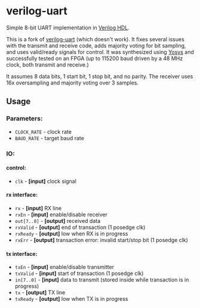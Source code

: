 verilog-uart
============
Simple 8-bit UART implementation in [Verilog HDL](https://en.wikipedia.org/wiki/Verilog).

This is a fork of [verilog-uart](https://github.com/hell03end/verilog-uart) (which doesn't work). It fixes several issues with the transmit and receive code, adds majority voting for bit sampling, and uses valid/ready signals for control. It was synthesized using [Yosys](https://github.com/YosysHQ/yosys) and successfully tested on an FPGA (up to 115200 baud driven by a 48 MHz clock, both transmit and receive.)

It assumes 8 data bits, 1 start bit, 1 stop bit, and no parity. The receiver uses 16x oversampling and majority voting over 3 samples.

Usage
-----

### Parameters:
* `CLOCK_RATE` - clock rate
* `BAUD_RATE` - target baud rate

### IO:

#### control:
* `clk` - **[input]** clock signal

#### rx interface:
* `rx` - **[input]** RX line
* `rxEn` - **[input]** enable/disable receiver
* `out[7..0]` - **[output]** received data
* `rxValid` - **[output]** end of transaction (1 posedge clk)
* `rxReady` - **[output]** low when RX is in progress
* `rxErr` - **[output]** transaction error: invalid start/stop bit (1 posedge clk)

#### tx interface:
* `txEn` - **[input]** enable/disable transmitter
* `txValid` - **[input]** start of transaction (1 posedge clk)
* `in[7..0]` - **[input]** data to transmit (stored inside while transaction is in progress)
* `tx` - **[output]** TX line
* `txReady` - **[output]** low when TX is in progress


